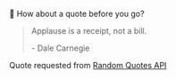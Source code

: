📣 How about a quote before you go?

> Applause is a receipt, not a bill.
>
> <p>- Dale Carnegie</p>

Quote requested from [Random Quotes API](https://github.com/lukePeavey/quotable)

